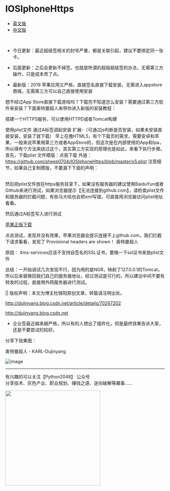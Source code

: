 # IOSIphoneHttps

* [英文版](https://github.com/sheep0704/IOSIphoneHttps/blob/master/README_eng.md)
* [中文版](https://github.com/sheep0704/IOSIphoneHttps/blob/master/README.md)

<br/>

 * 今日更新：最近超级签相关的封号严重，都是关联引起，建议不要绑定同一张卡。

 * 后面更新：之后会更新不掉签，也就是所谓的超级超级签的办法，无需第三方操作，只是成本贵了点。

 * 最新版：2019 苹果应用又严格，直接签名直接下载安装，无需进入appstore商城，无需第三方可以自己直接使用安装

想不经过App Store直接下载游戏吗？下载完不知道怎么安装？需要通过第三方软件来安装？下面奥特曼超人来带你进入新版的安装教程：

搭建一个HTTPS服务，可以使用HTTPD或者Tomcat构建

使用plist文件
通过A标签调起安装
扩展-（可通过js判断是否安装，如果未安装直接安装，安装了就下载）
早上在撸HTML5，有个下载页的需求，需要安卓和苹果，一般来说苹果用第三方或者AppStore的，但这次是在内部使用的App和Ipa，所以得有个方法来绕过这个，其实第三方实现的原理也是如此，来看下执行步骤。
<br/>
首先，下载plist 文件模版：点我下载
外链：https://github.com/sheep0704/IOSIphoneHttps/blob/master/x5.plist
注意细节，如果自己复制模版，不要漏下下面的声明：
<!DOCTYPE plist PUBLIC "-//Apple//DTD PLIST 1.0//EN" "http://www.apple.com/DTDs/PropertyList-1.0.dtd">
 
 

<br/>
然后把plist文件放在https服务目录下，如果没有服务器的建议使用BaiduYun或者Github来进行测试，如果浏览器提示【无法连接到github.com】，请检查plist文件和服务器的拦截问题，有些马大哈也会把xml写错，可直接用浏览器访问plist地址看看。

然后通过A标签写入进行测试

<a href="itms-services:///?action=download-manifest&url=https://github.com/sheep0704/IOSIphoneHttps/blob/master/x5.plist" class="button button-stripe">苹果正版下载</a>
 
 


点击测试，发现并没有效果，苹果浏览器会提示连接不上github.com，我们拦截下请求看看，发现了 Provisional headers are shown！ 
奥特曼超人

原因： itms-services应该不支持自签名的SSL证书，要搞一下ssl证书来放plist文件




总结：一开始调试几次发现不行，因为用的是NGR，映射了127.0.0.1的Tomcat，所以后来替换回我们自己的服务器地址，经过测试是可行的，所以建议中间不要有转发的过程，直接用外网服务器进行测试。 


|| 版权声明：本文为博主杜锦阳原创文章，转载请注明出处。

http://dujinyang.blog.csdn.net/article/details/70267202

http://dujinyang.blog.csdn.net



- 企业签最近越来越严格，所以有的人想出了插件化，但是最终效果告诉大家，还是不要尝试的较好。


分享下效果图：

奥特曼超人 - KARL-Dujinyang

![image](https://img-blog.csdn.net/20170420161354914?watermark/2/text/aHR0cDovL2Jsb2cuY3Nkbi5uZXQvREpZMTk5Mg==/font/5a6L5L2T/fontsize/400/fill/I0JBQkFCMA==/dissolve/70/gravity/SouthEast)

<hr/>

有兴趣的可以关注【Python2048】 公众号<br/>
分享技术、灰色产业、职业规划、赚钱之道、逆向破解等趣事……

<img src="https://github.com/sheep0704/IOSIphoneHttps/blob/master/python2048.jpg" width="300" height="300">



 

